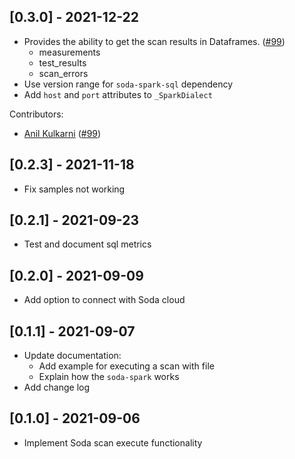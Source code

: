 ## [0.3.0] - 2021-12-22


- Provides the ability to get the scan results in Dataframes. ([#99](https://github.com/sodadata/soda-spark/pull/99))
  - measurements
  - test_results
  - scan_errors
- Use version range for `soda-spark-sql` dependency
- Add `host` and `port` attributes to `_SparkDialect`

Contributors:
- [Anil Kulkarni](https://github.com/anilkulkarni87) ([#99](https://github.com/sodadata/soda-spark/pull/99))

## [0.2.3] - 2021-11-18

- Fix samples not working

## [0.2.1] - 2021-09-23

- Test and document sql metrics

## [0.2.0] - 2021-09-09

- Add option to connect with Soda cloud

## [0.1.1] - 2021-09-07

- Update documentation:
  - Add example for executing a scan with file
  - Explain how the `soda-spark` works
- Add change log

## [0.1.0] - 2021-09-06

- Implement Soda scan execute functionality
